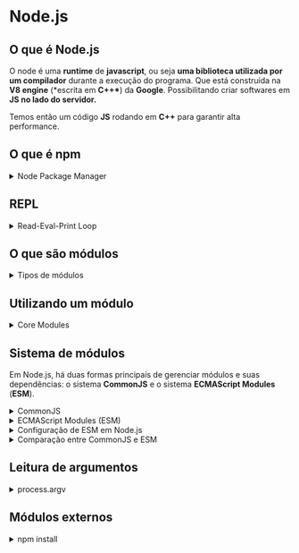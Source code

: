 # Node.js

## O que é Node.js

O node é uma **runtime** de **javascript**, ou seja **uma biblioteca utilizada por um compilador** durante a execução do programa.
Que está construída na **V8 engine** (\*escrita em **C++\***) da **Google**. Possibilitando criar softwares em **JS no lado do servidor.**

Temos então um código **JS** rodando em **C++** para garantir alta performance.

## O que é npm

<details>
<summary>Node Package Manager</summary>

O **npm** é um gerenciador de pacotes do **Node**. ( _php/composer_ | _python/pip_ | _java/maven_ | _C#/nuget_ …)

Vamos poder utilizar **bibliotecas de terceiros**, baixando elas pelo **npm**.

E também **executar determinados scripts** no nosso programa.

Dificilmente um software em **Node.js** não utiliza o **npm.**

Os módulos externos ficam numa pasta chamada **node_modules**.

Ela deve ser descartável, ou seja, a cada instalação do projeto baixamos todos os pacotes novamente.

</details>

## REPL

<details>
  <summary>Read-Eval-Print Loop</summary>
  Na maioria das vezes <strong>estaremos executando o Node via arquivos</strong> do nosso projeto, porém também é possível <strong>executá-lo via terminal</strong> bastando digitar:

`node`

Isto irá executar o **REPL**, que é um ambiente interativo que lê, avalia e imprime resultados de comandos introduzidos pelo usuário, repetidamente. Ele permite que você execute código **JavaScript** de maneira interativa, tornando-o uma ferramenta valiosa para testes rápidos, experimentação e depuração.

### Funcionalidades do REPL do Node.js:

- 1. Read (Ler): Lê a entrada do usuário.
- 2. Eval (Avaliar): Avalia/Executa o código JavaScript inserido.
- 3. Print (Imprimir): Imprime o resultado da avaliação.
- 4. Loop (Laço): Retorna ao estado de leitura para aguardar nova entrada.

### Exemplos:

```js
> 2 + 2
4

> console.log("Hello, world!")
Hello, world!

> let x = 10;
> x * 2
20
```

### Recursos adicionais:

- <strong>Histórico de comandos:</strong> O REPL armazena um histórico dos comandos digitados, permitindo navegar pelos comandos anteriores com as setas para cima ↑ e para baixo ↓.

- <strong>Autocompletar:</strong> Pressionando a tecla `Tab`, você pode ver sugestões de comandos ou propriedades disponíveis.

- <strong>Comandos de controle:</strong> Algumas combinações de teclas, como `Ctrl+C` para encerrar a entrada atual ou `Ctrl+D` para sair do REPL, ajudam no controle da sessão.

O REPL do Node.js é uma ferramenta poderosa para desenvolvedores que desejam experimentar rapidamente com código JavaScript, depurar problemas ou aprender mais sobre o comportamento de certas funções e bibliotecas.

</details>

## O que são módulos

<details>
  <summary>Tipos de módulos</summary>

Um módulo é **_um pedaço de código encapsulado que possui suas próprias funcionalidades_** e pode ser facilmente reutilizado em outros projetos.

Os módulos ajudam a organizar o código, dividir responsabilidades e melhorar a manutenção e a reutilização do código.

Módulos são scripts reutilizáveis, eles são divididos em três categorias:

- **Modulo local**: São módulos definidos pelo usuário dentro de um projeto Node.js.
  Eles são usados para encapsular funcionalidades específicas que você deseja reutilizar em diferentes partes da sua aplicação.
- **Core Modules**: São módulos embutidos que vêm com a instalação do Node.js, como `fs`, `http`, `path`, `os`, entre outros.
- **Modulos Externos**: São módulos criados pela comunidade e publicados no **npm** (_Node Package Manager_). Eles podem ser instalados e usados em seus projetos.
</details>

## Utilizando um módulo

<details>
<summary>Core Modules</summary>

Importaremos um **módulo do node**: o **File System (fs).** Este módulo serve para trabalhar com diretórios, arquivos e etc.

E ele é um **Core Module**, nativo do **node:**

**Core Modules** são módulos integrados que vêm com a instalação do **Node.js**.

Eles fornecem funcionalidades básicas que são essenciais para o desenvolvimento de aplicações Node.js sem a necessidade de instalar pacotes adicionais.

Esses módulos são escritos em **C++** e **JavaScript**, sendo altamente otimizados para desempenho e eficiência.

### Características dos Core Modules:

1. **Disponibilidade Imediata**: Estão disponíveis imediatamente após a instalação do **Node.js**, sem a necessidade de instalação adicional.
2. **Desempenho Otimizado**: Como são parte do núcleo do **Node.js**, são projetados para serem altamente eficientes e rápidos.
3. **Ampla Funcionalidade**: Cobre uma ampla gama de funcionalidades necessárias para construir aplicações _server-side_, como manipulação de arquivos, redes, streams, buffers e mais.
</details>

## Sistema de módulos

Em Node.js, há duas formas principais de gerenciar módulos e suas dependências: o sistema **CommonJS** e o sistema **ECMAScript Modules** (**ESM**).

<details>
  <summary>CommonJS</summary>

### CommonJS

O commonJS é o sistema de módulos padrão do **Node.js**. Ele usa as funções `require` para importar módulos e `module.exports` ou `exports` para exportar módulos.

**Exportando com CommonJS:**

```js
//arquivo math.js
function add(a, b) {
  return a + b;
}

module.exports = {
  add,
};
```

**Importando com CommonJS**:

```jsx
const math = require("./math");
console.log(math.add(2, 3)); // saída: 5
```

</details>

<details>
  <summary>ECMAScript Modules (ESM)</summary>

### ECMAScript Modules (ESM)

O ECMAScript Modules, é o sistema de módulos moderno introduzido no _ES6 (ECMAScript 2015)_.

Ele usa as palavras-chave `import` e `export` para gerenciar módulos. **Node.js** Começou a suportar **ESM** nativamente a partir da vcersão `12.x`, embora com algumas restrições e necessidade de configuração.

**Exportando com ESM**:

```jsx
//arquivo math.mjs

export function add(a, b) {
  return a + b;
}
```

**Importando com ESM**:

```jsx
import { add } from "./math.mjs";
console.log(add(2, 3)); // saída 5
```

</details>

<details>
<summary>Configuração de ESM em Node.js</summary>

### Configuração de ESM em Node.js

Para utilizar ESM você pode:

1. Nomear os arquivos de módulo com a extensão `.mjs`
2. Ou configurar o arquivo `package.json` com `"type": "module"` para permitir o uso de ESM com arquivos `.js`.

**Exemplo de** `package.json`:

```jsx
{
	"type": "module"
}
```

</details>

<details>
<summary>Comparação entre CommonJS e ESM</summary>

### Comparação entre CommonJS e ESM

- **CommonJS**
  - Usa `require` e `module.exports`.
  - Carregamento síncrono, adequado para módulos do lado do servidor.
  - Suporta condicionais dinâmicos na importação.
- **ESM**
  - Usa `import` e `export`.
  - Carregamento assíncrono, adequado tanto para módulos do lado do servidor quanto para o navegador.
  - Oferece melhorias de desempenho através de otimizações de estática.

### Exemplos de uso mais avançado:

Importação e Exportação Padrão:

```jsx
// math.mjs
export default function add(a, b) {
  return a + b;
}

// app.mjs
import add from "./math.mjs";
console.log(add(2, 3)); // saída: 5
```

Importação e exportação nomeada:

```jsx
// math.mjs
export function add(a, b) {
  return a + b;
}

export function subtract(a, b) {
  return a - b;
}

// app.mjs
import { add, subtract } from "./math.mjs";
console.log(add(2, 3)); // saída: 5
console.log(subtract(5, 2)); // saída: 3
```

#### Importação Dinâmica:

O ESM também suporta importação dinâmica usando a função `import()`, permitindo carregar módulos condicionalmente ou de forma assíncrona.

```jsx
// app.mjs
async function loadMathModule() {
  const math = await import("./math.mjs");
  console.log(math.add(2, 3)); // saída: 5
}

loadMathModule();
```

Em resumo, **Node.js** oferece flexibilidade para usar tanto o sistema de módulos **CommonJS** quanto o **ESM**, permitindo a escolha o que melhor se adapta às suas necessidades de desenvolvimento.

</details>

## Leitura de argumentos

<details>
<summary>process.argv</summary>
No node, é comum precisar ler argumentos passados pelo terminal, quando se executa um script.

Para isso, usamos a propriedade `process.argv`, que é um array contendo os argumentos da linha de comando.

### Estrutura do `process.argv`

- `process.argv[0]`: O caminho para o executável do node.
- `process.argv[1]`: O caminho para o script que está sendo executado.
- `process.argv[2]` em diante: Os argumentos passados pelo usuário.

O `process.argv` é uma ferramenta poderosa e simples para capturar argumentos de linha de comando em scripts Node.js.

Para aplicações mais complexas, módulos externos oferecem funcionalidades adicionais para parsing de argumentos, tornando o desenvolvimento mais fácil e o código mais legível.

</details>

## Módulos externos

<details>
  <summary>npm install</summary>

  Módulos externos são pacotes de software que não estão incluídos no **core** do **Node.js**, mas que podem ser instalados e usados para adicionar funcionalidades ao seu projeto.

O **Node.js** utiliza o **npm** para gerenciar esses pacotes.

```bash
npm install pckge
```

Isso cria uma pasta `node_modules` no diretório do seu projeto, onde o pacote e suas dependências são armazenadas.

### Npm init

O comando `npm init` é usado para criar um arquivo `package.json` no diretório do seu projeto.

Este arquivo contém informações sobre o seu projeto e suas dependências. É uma prática recomendada iniciar um novo projeto **Node.js** executando `npm init`.

Quando você instala um módulo com `npm install`, você pode usar a flag `--save` para adicionar o módulo como uma dependência no `package.json`

### Benefícios do `package.json`

1. **Gestão de Dependências**: Todas as dependências do projeto são listadas, facilitando a instalação e manutenção.
2. **Automação de Scripts**: Você pode definir scripts para automação de tarefas, como testes, construção e desenvolvimento.
3. **Informações do Projeto**: O arquivo contém metadados sobre o projeto, facilitando a colaboração e a publicação.

</details>
